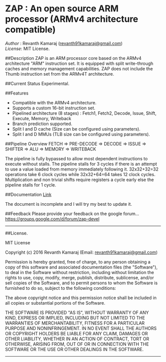# ZAP : An open source ARM processor (ARMv4 architecture compatible)
*Author* : Revanth Kamaraj (revanth91kamaraj@gmail.com)<br />
*License*: MIT License.<br />

##Description
ZAP is an ARM processor core based on the ARMv4 architecture "ARM" instruction set.
It is equipped with split write-through caches and memory management capabilities.
ZAP does not include the Thumb instruction set from the ARMv4T architecture.

##Current Status
Experimental.

##Features
- Compatible with the ARMv4 architecture.
- Supports a custom 16-bit instruction set.
- Pipelined architecture (8 stages) : Fetch1, Fetch2, Decode, Issue, Shift, Execute, Memory, Writeback
- Branch prediction supported.
- Split I and D cache (Size can be configured using parameters).
- Split I and D MMUs (TLB size can be configured using parameters).

##Pipeline Overview
FETCH => PRE-DECODE => DECODE => ISSUE => SHIFTER => ALU => MEMORY => WRITEBACK

The pipeline is fully bypassed to allow most dependent instructions to execute 
without stalls. The pipeline stalls for 3 cycles if there is an attempt to use 
a value loaded from memory immediately following it. 32x32+32=32 operations take 
6 clock cycles while 32x32+64=64 takes 12 clock cycles. Multiplication and 
non trivial shifts require registers a cycle early else the pipeline stalls 
for 1 cycle.

##Documentation
[Link](https://github.com/krevanth/ZAP/blob/master/docs/zap_doc.pdf)

The document is incomplete and I will try my best to update it.

##Feedback
Please provide your feedback on the google forum...
https://groups.google.com/d/forum/zap-devel

-------------------------------------------------------------------------------

##License.

MIT License

Copyright (c) 2016 Revanth Kamaraj (Email: revanth91kamaraj@gmail.com)

Permission is hereby granted, free of charge, to any person obtaining a copy
of this software and associated documentation files (the "Software"), to deal
in the Software without restriction, including without limitation the rights
to use, copy, modify, merge, publish, distribute, sublicense, and/or sell
copies of the Software, and to permit persons to whom the Software is
furnished to do so, subject to the following conditions:

The above copyright notice and this permission notice shall be included in all
copies or substantial portions of the Software.

THE SOFTWARE IS PROVIDED "AS IS", WITHOUT WARRANTY OF ANY KIND, EXPRESS OR
IMPLIED, INCLUDING BUT NOT LIMITED TO THE WARRANTIES OF MERCHANTABILITY,
FITNESS FOR A PARTICULAR PURPOSE AND NONINFRINGEMENT. IN NO EVENT SHALL THE
AUTHORS OR COPYRIGHT HOLDERS BE LIABLE FOR ANY CLAIM, DAMAGES OR OTHER
LIABILITY, WHETHER IN AN ACTION OF CONTRACT, TORT OR OTHERWISE, ARISING FROM,
OUT OF OR IN CONNECTION WITH THE SOFTWARE OR THE USE OR OTHER DEALINGS IN THE
SOFTWARE.

-------------------------------------------------------------------------------
